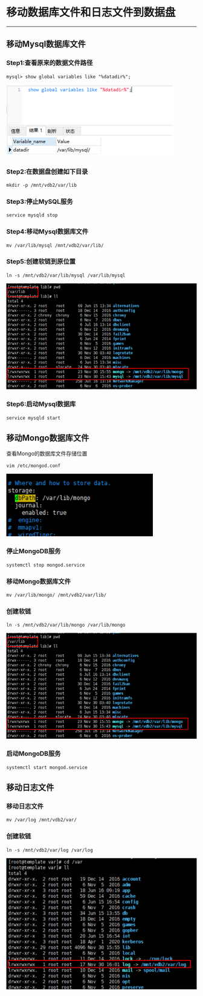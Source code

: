 #   移动数据库文件和日志文件到数据盘

---

##  移动Mysql数据库文件
### Step1:查看原来的数据文件路径

```
mysql> show global variables like "%datadir%";
```

![](../images/2021/05/20210506144202.png)

### Step2:在数据盘创建如下目录

```
mkdir -p /mnt/vdb2/var/lib
```

### Step3:停止MySQL服务
```
service mysqld stop
```

### Step4:移动Mysql数据库文件

```
mv /var/lib/mysql /mnt/vdb2/var/lib/
```

### Step5:创建软链到原位置

```
ln -s /mnt/vdb2/var/lib/mysql /var/lib/mysql
```

![](../images/2021/05/20210506144540.png)

### Step6:启动Mysql数据库
```
service mysqld start
```


##  移动Mongo数据库文件
查看Mongo的数据库文件存储位置
```
vim /etc/mongod.conf
```

![](../images/2021/05/20210506144617.png)

### 停止MongoDB服务

```
systemctl stop mongod.service
```

### 移动Mongo数据库文件

```
mv /var/lib/mongo/ /mnt/vdb2/var/lib/
```

### 创建软链

```
ln -s /mnt/vdb2/var/lib/mongo /var/lib/mongo
```

![](../images/2021/05/20210506145535.png)

### 启动MongoDB服务

```
systemctl start mongod.service
```

##  移动日志文件
### 移动日志文件

```
mv /var/log /mnt/vdb2/var/
```

### 创建软链

```
ln -s /mnt/vdb2/var/log /var/log
```
![](../images/2021/05/20210506145547.png)
